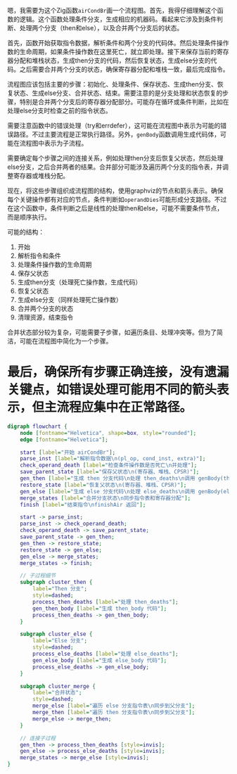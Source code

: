 嗯，我需要为这个Zig函数`airCondBr`画一个流程图。首先，我得仔细理解这个函数的逻辑。这个函数处理条件分支，生成相应的机器码。看起来它涉及到条件判断、处理两个分支（then和else），以及合并两个分支后的状态。

首先，函数开始获取指令数据，解析条件和两个分支的代码体。然后处理条件操作数的生命周期，如果条件操作数在这里死亡，就立即处理。接下来保存当前的寄存器分配和堆栈状态，生成then分支的代码，然后恢复状态，生成else分支的代码。之后需要合并两个分支的状态，确保寄存器分配和堆栈一致，最后完成指令。

流程图应该包括主要的步骤：初始化、处理条件、保存状态、生成then分支、恢复状态、生成else分支、合并状态、结束。需要注意的是分支处理和状态恢复的步骤，特别是合并两个分支后的寄存器分配部分。可能存在循环或条件判断，比如在处理else分支时检查之前的指令状态。

需要注意函数中的错误处理（try和errdefer），这可能在流程图中表示为可能的错误路径。不过主要流程是正常执行路径。另外，`genBody`函数调用生成代码体，可能在流程图中表示为子流程。

需要确定每个步骤之间的连接关系，例如处理then分支后恢复父状态，然后处理else分支，之后合并两者的结果。合并部分可能涉及遍历两个分支的指令表，并调整寄存器或堆栈分配。

现在，将这些步骤组织成流程图的结构，使用graphviz的节点和箭头表示。确保每个关键操作都有对应的节点，条件判断如`operandDies`可能形成分支路径。不过在这个函数中，条件判断之后是线性的处理then和else，可能不需要条件节点，而是顺序执行。

可能的结构：
1. 开始
2. 解析指令和条件
3. 处理条件操作数的生命周期
4. 保存父状态
5. 生成then分支（处理死亡操作数，生成代码）
6. 恢复父状态
7. 生成else分支（同样处理死亡操作数）
8. 合并两个分支的状态
9. 清理资源，结束指令

合并状态部分较为复杂，可能需要子步骤，如遍历条目、处理冲突等。但为了简洁，可能在流程图中简化为一个步骤。

最后，确保所有步骤正确连接，没有遗漏关键点，如错误处理可能用不同的箭头表示，但主流程应集中在正常路径。
================================================
```dot
digraph flowchart {
    node [fontname="Helvetica", shape=box, style="rounded"];
    edge [fontname="Helvetica"];

    start [label="开始 airCondBr"];
    parse_inst [label="解析指令数据\n(pl_op, cond_inst, extra)"];
    check_operand_death [label="检查条件操作数是否死亡\n并处理"];
    save_parent_state [label="保存父状态\n(寄存器、堆栈、CPSR)"];
    gen_then [label="生成 then 分支代码\n处理 then_deaths\n调用 genBody(then_body)"];
    restore_state [label="恢复父状态\n(寄存器、堆栈、CPSR)"];
    gen_else [label="生成 else 分支代码\n处理 else_deaths\n调用 genBody(else_body)"];
    merge_states [label="合并分支状态\n同步指令表和寄存器分配"];
    finish [label="结束指令\nfinishAir 返回"];

    start -> parse_inst;
    parse_inst -> check_operand_death;
    check_operand_death -> save_parent_state;
    save_parent_state -> gen_then;
    gen_then -> restore_state;
    restore_state -> gen_else;
    gen_else -> merge_states;
    merge_states -> finish;

    // 子过程细节
    subgraph cluster_then {
        label="Then 分支";
        style=dashed;
        process_then_deaths [label="处理 then_deaths"];
        gen_then_body [label="生成 then_body 代码"];
        process_then_deaths -> gen_then_body;
    }

    subgraph cluster_else {
        label="Else 分支";
        style=dashed;
        process_else_deaths [label="处理 else_deaths"];
        gen_else_body [label="生成 else_body 代码"];
        process_else_deaths -> gen_else_body;
    }

    subgraph cluster_merge {
        label="合并状态";
        style=dashed;
        merge_else [label="遍历 else 分支指令表\n同步到父分支"];
        merge_then [label="遍历 then 分支指令表\n同步到父分支"];
        merge_else -> merge_then;
    }

    // 连接子过程
    gen_then -> process_then_deaths [style=invis];
    gen_else -> process_else_deaths [style=invis];
    merge_states -> merge_else [style=invis];
}
```